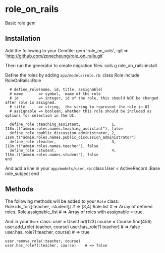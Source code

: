 role_on_rails
=============

Basic role gem

Installation
------------

Add the following to your Gemfile:
    gem 'role_on_rails', :git => 'http://github.com/zonecheung/role_on_rails.git'
  
Then run the generator to create migration files:
    rails g role_on_rails:install

Define the roles by adding `app/models/role.rb`:
    class Role
      include RoleOnRails::Role
      
      # define_role(name, id, title, assignable)
      # name       => symbol,  name of the role
      # id         => integer, id of the role, this should NOT be changed after role is assigned.
      # title      => string,  the string to represent the role in UI
      # assignable => boolean, whether this role should be included as options for selection in the UI.

      define_role :teaching_assistant,              1, I18n.t("admin.roles.names.teaching_assistant"), false
      define_role :public_discussion_administrator, 2, I18n.t("admin.roles.names.public_discussion_administrator")
      define_role :teacher,                         3, I18n.t("admin.roles.names.teacher"), false
      define_role :student,                         4, I18n.t("admin.roles.names.student"), false
    end

And add a line in your `app/models/user.rb`:
    class User < ActiveRecord::Base
      role_subject
    end


Methods
-------

The following methods will be added to your `Role` class:
    Role.ids_for([:teacher, :student])  # => [3,4]
    Role.list                           # => Array of defined roles.
    Role.assignable_list                # => Array of roles with assignable = true.
  
And in your `User` class:
    user = User.find(123)
    course = Course.find(456)
    user.add_role(:teacher, course)
    user.has_role?(:teacher)            # => false
    user.has_role?(:teacher, course)    # => true

    user.remove_role(:teacher, course)
    user.has_role?(:teacher, course)    # => false

